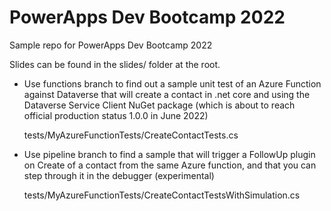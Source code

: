 # PowerApps Dev Bootcamp 2022
Sample repo for PowerApps Dev Bootcamp 2022

Slides can be found in the slides/ folder at the root.


- Use functions branch to find out a sample unit test of an Azure Function against Dataverse that will create a contact in .net core and using the Dataverse Service Client NuGet package (which is about to reach official production status 1.0.0 in June 2022)

   tests/MyAzureFunctionTests/CreateContactTests.cs

- Use pipeline branch to find a sample that will trigger a FollowUp plugin on Create of a contact from the same Azure function, and that you can step through it in the debugger (experimental)

    tests/MyAzureFunctionTests/CreateContactTestsWithSimulation.cs

